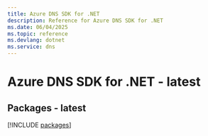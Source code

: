 ```yaml
---
title: Azure DNS SDK for .NET
description: Reference for Azure DNS SDK for .NET
ms.date: 06/04/2025
ms.topic: reference
ms.devlang: dotnet
ms.service: dns
---
```

# Azure DNS SDK for .NET - latest
## Packages - latest
[!INCLUDE [packages](dns-index.md)]
